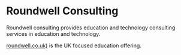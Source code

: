 # Roundwell Consulting

Roundwell consulting provides education and technology consulting services in education and technology.

[roundwell.co.uk)](roundwell.co.uk) is the UK focused education offering.

